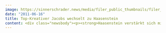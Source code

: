 ```yaml
---
image: https://sinnerschrader.news/media/filer_public_thumbnails/filer_public/8d/de/8dde4ae9-9eca-4cd4-b4c0-f306d88a19f1/varfoldersdjk8pxf42x64d8fxslz8jcc8fc0000gnttmppqw3yw__480x288_q85_crop_subsampling-2_upscale.jpg
date: "2011-06-16"
title: Top-Kreativer Jacobs wechselt zu Haasenstein
content: <div class="newsbody"><p><strong>Haasenstein verstärkt sich mit Top-Kreativem – Tim Jacobs kommt von DDB Tribal</strong><br/>Die Kreativagentur Haasenstein setzt weiter auf Wachstum. Das hochdekorierte ADC-Mitglied Tim Jacobs wechselt zu der im Februar gelaunchten SinnerSchrader-Unit. Dort wird Jacobs gemeinsam mit Timm Hanebeck die Kreation verantworten.</p><p>Tim Jacobs kommt von DDB Tribal in Hamburg, wo er als Creative Director für die Deutsche Telekom verantwortlich war. In seiner Zeit entstanden u.a. die Viralkampagne mit Sky du Mont, die TTL-Kampagne mit Nina Hagen und die größte Social Media – Kampagne Deutschlands „Million Voices“.<br/>Zuvor arbeitete Tim Jacobs für Grey, DDB und BBDO und Kunden wie Sky, die Deutsche Bank, Pattex, Nike und Volkswagen. Bei Haasenstein wird er u.a. die Kommunikation von TUIfly.com übernehmen.</p><p>Tim Jacobs über seinen Wechsel zu Haasenstein&#58; “Digitale Bestandteile werden in der Kommunikation und im Marketing immer wichtiger. Haasenstein ist da bestens aufgestellt&#58; durch die clevere Mixtur aus digitalen und analogen Kreativen gepaart mit der langjährigen Digitalkompetenz von SinnerSchrader an der Seite.“</p><p>Timm Hanebeck freut sich auf seinen neuen kreativen Partner&#58; “Tim ist die perfekte Besetzung, um unseren Anspruch ‘Digital first, analog next’ für unsere Kunden kreativ und in der Umsetzung erlebbar zu machen. Tim denkt nicht in Kanälen, sondern in kreativen Lösungen. Er fühlt sich dabei sowohl in der neuen, wie auch alten kommunikativen Welt zu Hause. Genau das ist Haasenstein.“</p><p>Website&#58; <a href="http&#58;//haasenstein.com">http&#58;//haasenstein.com</a></p><p><strong>Über Haasenstein</strong><br/>Die Digitalisierung hat den Markt so stark verändert, dass die Unternehmen eine neue Form von Kommunikation benötigen. Die Kreativagentur Haasenstein ist die Antwort auf diese Herausforderung. Dort gilt&#58; “Digital first, analog next”. Haasenstein (gegründet 2011) ist das jüngste Kind der SinnerSchrader-Gruppe.<br/><strong></strong></p><p><strong>Über SinnerSchrader<br/></strong>SinnerSchrader gehört zu den führenden Digitalagenturen in Deutschland. SinnerSchrader entwickelt interaktive Strategien, Plattformen und Applikationen, die radikale Beziehungen zwischen Konsumenten und Marken schaffen. In der SinnerSchrader-Gruppe arbeiten über 370 Mitarbeiter an den Standorten Hamburg, Frankfurt am Main, Berlin und Hannover für Kunden wie TUI, Tchibo, simyo, REWE, comdirect bank, Gucci Group, OTTO, mobilcom-debitel und Steigenberger. SinnerSchrader wurde 1996 gegründet und ist seit 1999 börsennotiert.</p></div>
---
```

